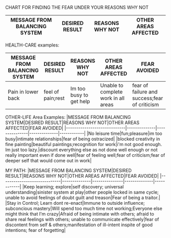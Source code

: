 CHART FOR FINDING THE FEAR UNDER YOUR REASONS WHY NOT

|MESSAGE FROM BALANCING SYSTEM|DESIRED RESULT|REASONS WHY NOT|OTHER AREAS AFFECTED|
|-----------------------------|--------------|---------------|--------------|


HEALTH-CARE examples:

|MESSAGE FROM BALANCING SYSTEM|DESIRED RESULT|REASONS WHY NOT|OTHER AREAS AFFECTED|FEAR AVOIDED|
|-----------------------------|--------------|---------------|--------------|------------|
|Pain in lower back|feel of pain;rest|Im too busy to get help|Unable to complete work in all areas|fear of failure and success;fear of criticism|lumps and pain in breasts;time for checkup|no lumps;no pain|It wouldnt happen to me.I dont trust doctors.|feel unhealthy all over; feel dishonest in all areas;feel vague sense of guilt|fear of cancer and its treatments;fear of death|

OTHER-LIFE Area Examples:
|MESSAGE FROM BALANCING SYSTEM|DESIRED RESULT|REASONS WHY NOT|OTHER AREAS AFFECTED|FEAR AVOIDED|
|-----------------------------|--------------|---------------|--------------|------------|
|No leisure time|fun;pleasure|im too busy|intimate relationships|fear of being ostracized|
|blocked creativity in fine painting|beautiful paintings;recognition for work|i'm not good enough. Im just too lazy.|discount everything else as not done well enough or not really important even if done well|fear of feeling well;fear of criticism;fear of deeper self that would come out in work|


MY PATH:
|MESSAGE FROM BALANCING SYSTEM|DESIRED RESULT|REASONS WHY NOT|OTHER AREAS AFFECTED|FEAR AVOIDED|
|-----------------------------|--------------|---------------|--------------|------------|
|Keep learning; explore|self discovery; universal understanding|sinister system at play|other people locked in same cycle; unable to avoid feelings of doubt guilt and treason|Fear of being a traitor.|
|Stay in Control; Learn dont re-enact|Immune to outside influence; subconcious mastery|Will spend too much time not working;Everyone else might think that I'm crazy|Afraid of being intimate with others; afraid to share real feelings with others; unable to communicate effectively|fear of discontent from self & others;manifestation of ill-intent inspite of good intentions; fear of forgetting|
